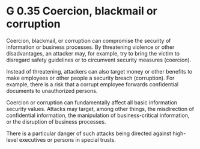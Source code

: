 G 0.35 Coercion, blackmail or corruption
===========================================

Coercion, blackmail, or corruption can compromise the security of information or business processes. By threatening violence or other disadvantages, an attacker may, for example, try to bring the victim to disregard safety guidelines or to circumvent security measures (coercion).

Instead of threatening, attackers can also target money or other benefits to make employees or other people a security breach (corruption). For example, there is a risk that a corrupt employee forwards confidential documents to unauthorized persons.

Coercion or corruption can fundamentally affect all basic information security values. Attacks may target, among other things, the misdirection of confidential information, the manipulation of business-critical information, or the disruption of business processes.

There is a particular danger of such attacks being directed against high-level executives or persons in special trusts.